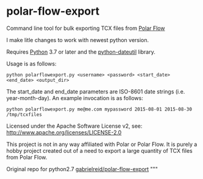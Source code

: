 # polar-flow-export
Command line tool for bulk exporting TCX files from [Polar Flow](https://flow.polar.com/)

I make litle changes to work with newest python version.

Requires [Python](https://www.python.org) 3.7 or later and the [python-dateutil](https://pypi.python.org/pypi/python-dateutil) library.

Usage is as follows:

    python polarflowexport.py <username> <password> <start_date> <end_date> <output_dir>

The start_date and end_date parameters are ISO-8601 date strings (i.e.
year-month-day). An example invocation is as follows:

    python polarflowexport.py me@me.com mypassword 2015-08-01 2015-08-30 /tmp/tcxfiles

Licensed under the Apache Software License v2, see: http://www.apache.org/licenses/LICENSE-2.0

This project is not in any way affiliated with Polar or Polar Flow. It is purely a
hobby project created out of a need to export a large quantity of TCX files from
Polar Flow.

Original repo for python2.7 [gabrielreid/polar-flow-export](https://github.com/gabrielreid/polar-flow-export)
"""
